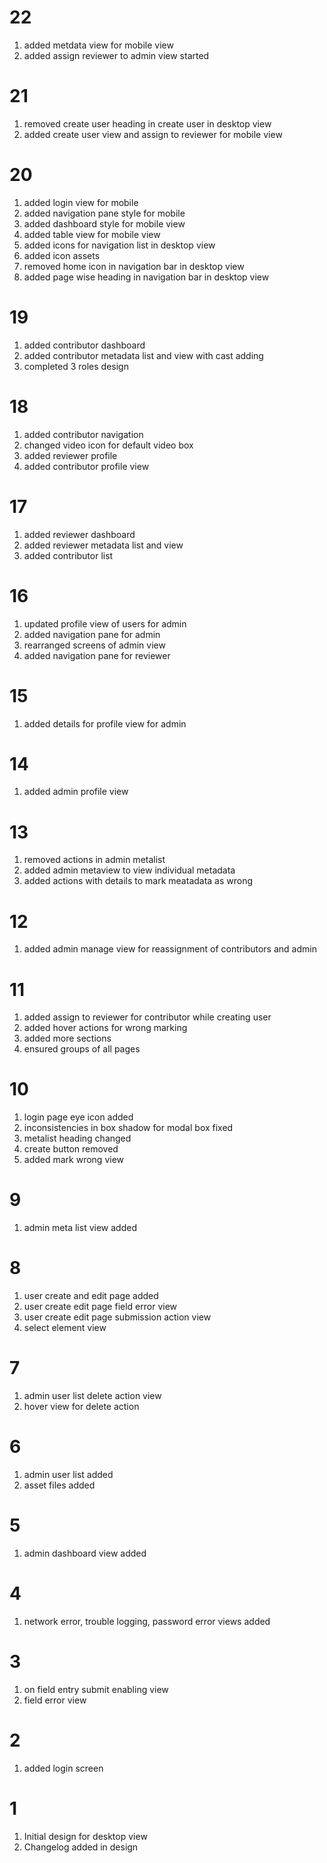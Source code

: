 # 22

1. added metdata view for mobile view
2. added assign reviewer to admin view started

# 21

1. removed create user heading in create user in desktop view
2. added create user view and assign to reviewer for mobile view

# 20

1. added login view for mobile
2. added navigation pane style for mobile
3. added dashboard style for mobile view
4. added table view for mobile view
5. added icons for navigation list in desktop view
6. added icon assets
7. removed home icon in navigation bar in desktop view
8. added page wise heading in navigation bar in desktop view

# 19

1. added contributor dashboard
2. added contributor metadata list and view with cast adding
3. completed 3 roles design

# 18

1. added contributor navigation 
2. changed video icon for default video box
3. added reviewer profile
4. added contributor profile view

# 17

1. added reviewer dashboard
2. added reviewer metadata list and view
3. added contributor list

# 16

1. updated profile view of users for admin
2. added navigation pane for admin
3. rearranged screens of admin view
4. added navigation pane for reviewer

# 15

1. added details for profile view for admin

# 14

1. added admin profile view

# 13

1. removed actions in admin metalist
2. added admin metaview to view individual metadata 
3. added actions with details to mark meatadata as wrong

# 12

1. added admin manage view for reassignment of contributors and admin

# 11

1. added assign to reviewer for contributor while creating user
2. added hover actions for wrong marking
3. added more sections
4. ensured groups of all pages

# 10

1. login page eye icon added
2. inconsistencies in box shadow for modal box fixed
3. metalist heading changed
4. create button removed
5. added mark wrong view

# 9

1. admin meta list view added

# 8

1. user create and edit page added
2. user create edit page field error view
3. user create edit page submission action view
4. select element view

# 7

1. admin user list delete action view 
2. hover view for delete action

# 6

1. admin user list added
2. asset files added

# 5

1. admin dashboard view added

# 4

1. network error, trouble logging, password error views added

# 3

1. on field entry submit enabling view
2. field error view

# 2

1. added login screen

# 1

1. Initial design for desktop view 
2. Changelog added in design
